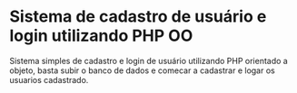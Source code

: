 <h1>Sistema de cadastro de usuário e login utilizando PHP OO</h1>
<p>Sistema simples de cadastro e login de usuário utilizando PHP orientado a objeto, basta subir o banco de dados e comecar a cadastrar e logar os usuarios cadastrado.</p>